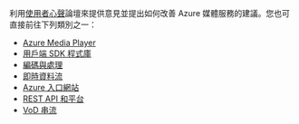 利用[使用者心聲](http://go.microsoft.com/fwlink/?linkid=698785&clcid=0x409)論壇來提供意見並提出如何改善 Azure 媒體服務的建議。您也可直接前往下列類別之一：

- [Azure Media Player](https://feedback.azure.com/forums/169396-media-services/category/109320-azure-media-player/)
- [用戶端 SDK 程式庫](https://feedback.azure.com/forums/169396-media-services/category/144435-client-sdks/)
- [編碼與處理](https://feedback.azure.com/forums/169396-media-services/category/144411-encoding-and-processing/)
- [即時資料流](https://feedback.azure.com/forums/169396-media-services/category/144414-live-streaming/)
- [Azure 入口網站](https://feedback.azure.com/forums/169396-media-services/category/144432-portal/)
- [REST API 和平台](https://feedback.azure.com/forums/169396-media-services/category/144423-rest-api-and-platform/)
- [VoD 串流](https://feedback.azure.com/forums/169396-media-services/category/144429-vod-streaming/)

<!---HONumber=AcomDC_0128_2016-->